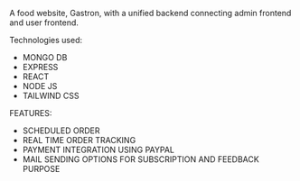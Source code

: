 A food website, Gastron, with a unified backend connecting admin frontend and user frontend.

Technologies used:
- MONGO DB
- EXPRESS
- REACT
- NODE JS
- TAILWIND CSS

FEATURES:
- SCHEDULED ORDER
- REAL TIME ORDER TRACKING
- PAYMENT INTEGRATION USING PAYPAL
- MAIL SENDING OPTIONS FOR SUBSCRIPTION AND FEEDBACK PURPOSE
